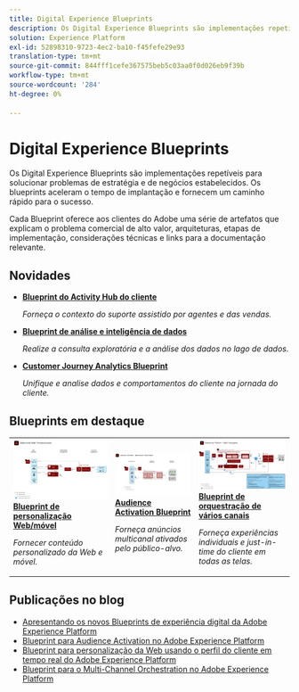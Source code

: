 ```yaml
---
title: Digital Experience Blueprints
description: Os Digital Experience Blueprints são implementações repetíveis para solucionar problemas de estratégia e de negócios estabelecidos. Eles aceleram o tempo de implantação e fornecem um caminho rápido para o sucesso.
solution: Experience Platform
exl-id: 52898310-9723-4ec2-ba10-f45fefe29e93
translation-type: tm+mt
source-git-commit: 844fff1cefe367575beb5c03aa0f0d026eb9f39b
workflow-type: tm+mt
source-wordcount: '284'
ht-degree: 0%

---
```


# Digital Experience Blueprints

Os Digital Experience Blueprints são implementações repetíveis para solucionar problemas de estratégia e de negócios estabelecidos. Os blueprints aceleram o tempo de implantação e fornecem um caminho rápido para o sucesso.

Cada Blueprint oferece aos clientes do Adobe uma série de artefatos que explicam o problema comercial de alto valor, arquiteturas, etapas de implementação, considerações técnicas e links para a documentação relevante.

## Novidades

* **[Blueprint do Activity Hub do cliente](/help/blueprints/audience-activation/customer-activity.md)**

   *Forneça o contexto do suporte assistido por agentes e das vendas.*
* **[Blueprint de análise e inteligência de dados](/help/blueprints/data-insights/overview.md)**

   *Realize a consulta exploratória e a análise dos dados no lago de dados.*
* **[Customer Journey Analytics Blueprint](/help/blueprints/customer-journey-analytics/overview.md)**

   *Unifique e analise dados e comportamentos do cliente na jornada do cliente. &#x200B;*

## Blueprints em destaque

<table style="table-layout:fixed">
<tr>
  <td>
    <a href="https://experienceleague.adobe.com/docs/blueprints-learn/architecture/web-personalization/overview.html"><img alt="imagem em miniatura do blueprint "Personalização da Web"" src="web-personalization/assets/personalization.svg" /></a>
    <div><a href="https://experienceleague.adobe.com/docs/blueprints-learn/architecture/web-personalization/overview.html"><strong>Blueprint de personalização Web/móvel</strong></a></div>
    <p><em>Fornecer conteúdo personalizado da Web e móvel.</em></p>
  </td>
  <td>
    <a href="https://experienceleague.adobe.com/docs/blueprints-learn/architecture/audience-activation/overview.html"><img alt="imagem em miniatura para o blueprint "Audience Activation"" src="audience-activation/assets/aam.svg" /></a>
    <div><a href="https://experienceleague.adobe.com/docs/blueprints-learn/architecture/audience-activation/overview.html"><strong>Audience Activation Blueprint</strong></a></div>
    <p><em>Forneça anúncios multicanal ativados pelo público-alvo.</em></p>
  </td>
  <td>
    <a href="https://experienceleague.adobe.com/docs/blueprints-learn/architecture/multi-channel-message-orchestration/overview.html"><img alt="imagem em miniatura para o "blueprint do Multi-channel Orchestration"" src="multi-channel-message-orchestration/assets/aepbatch.svg" /></a>
    <div><a href="https://experienceleague.adobe.com/docs/blueprints-learn/architecture/multi-channel-message-orchestration/overview.html"><strong>Blueprint de orquestração de vários canais</strong></a></div>
    <p><em>Forneça experiências individuais e just-in-time do cliente em todas as telas.</em></p>
  </td>
</tr>
</table>


## Publicações no blog

* [Apresentando os novos Blueprints de experiência digital da Adobe Experience Platform](https://medium.com/adobetech/introducing-adobe-experience-platforms-new-digital-experience-blueprints-93a6b5f5da7c)
* [Blueprint para Audience Activation no Adobe Experience Platform](https://medium.com/adobetech/a-blueprint-for-audience-activation-in-adobe-experience-platform-b2b30fae90fd)
* [Blueprint para personalização da Web usando o perfil do cliente em tempo real do Adobe Experience Platform](https://medium.com/adobetech/blueprint-for-web-personalization-using-adobe-experience-platform-real-time-customer-profile-fef2ce7a4b2f)
* [Blueprint para o Multi-Channel Orchestration no Adobe Experience Platform](https://medium.com/adobetech/blueprint-for-multi-channel-orchestration-in-adobe-experience-platform-c68317e94184)
